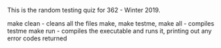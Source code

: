 This is the random testing quiz for 362 - Winter 2019.

make clean - cleans all the files
make, make testme, make all - compiles testme
make run - compiles the executable and runs it, printing out any error codes returned

